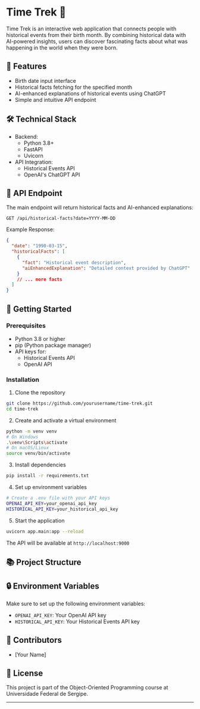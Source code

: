 # Time Trek 🚀

Time Trek is an interactive web application that connects people with historical events from their birth month. By combining historical data with AI-powered insights, users can discover fascinating facts about what was happening in the world when they were born.

## 🌟 Features

- Birth date input interface
- Historical facts fetching for the specified month
- AI-enhanced explanations of historical events using ChatGPT
- Simple and intuitive API endpoint

## 🛠️ Technical Stack

- Backend:
  - Python 3.8+
  - FastAPI
  - Uvicorn
- API Integration:
  - Historical Events API
  - OpenAI's ChatGPT API

## 📡 API Endpoint

The main endpoint will return historical facts and AI-enhanced explanations:

```http
GET /api/historical-facts?date=YYYY-MM-DD
```

Example Response:

```json
{
  "date": "1990-03-15",
  "historicalFacts": [
    {
      "fact": "Historical event description",
      "aiEnhancedExplanation": "Detailed context provided by ChatGPT"
    }
    // ... more facts
  ]
}
```

## 🚀 Getting Started

### Prerequisites

- Python 3.8 or higher
- pip (Python package manager)
- API keys for:
  - Historical Events API
  - OpenAI API

### Installation

1. Clone the repository

```bash
git clone https://github.com/yourusername/time-trek.git
cd time-trek
```

2. Create and activate a virtual environment

```bash
python -m venv venv
# On Windows
.\venv\Scripts\activate
# On macOS/Linux
source venv/bin/activate
```

3. Install dependencies

```bash
pip install -r requirements.txt
```

4. Set up environment variables

```bash
# Create a .env file with your API keys
OPENAI_API_KEY=your_openai_api_key
HISTORICAL_API_KEY=your_historical_api_key
```

5. Start the application

```bash
uvicorn app.main:app --reload
```

The API will be available at `http://localhost:9000`

## 📚 Project Structure

## 🔒 Environment Variables

Make sure to set up the following environment variables:

- `OPENAI_API_KEY`: Your OpenAI API key
- `HISTORICAL_API_KEY`: Your Historical Events API key

## 👥 Contributors

- [Your Name]

## 📝 License

This project is part of the Object-Oriented Programming course at Universidade Federal de Sergipe.

---

